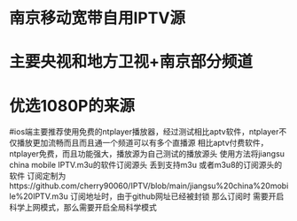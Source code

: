 # 南京移动宽带自用IPTV源 
# 主要央视和地方卫视+南京部分频道
# 优选1080P的来源 
#ios端主要推荐使用免费的ntplayer播放器，经过测试相比aptv软件，ntplayer不仅播放更加流畅而且而且通一个频道可以有多个直播源
相比aptv付费软件，ntplayer免费，而且功能强大，播放源为自己测试的播放源头
使用方法将jiangsu china mobile IPTV.m3u的软件订阅源头 丢到支持m3u 或者m3u8的订阅源头的软件 
订阅定制为https://github.com/cherry90060/IPTV/blob/main/jiangsu%20china%20mobile%20IPTV.m3u
订阅地址时，由于github网址已经被封锁 那么订阅时 需要开启科学上网模式，那么需要开启全局科学模式

